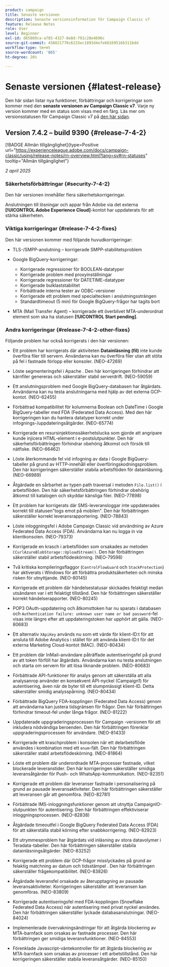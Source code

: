 ```yaml
---
product: campaign
title: Senaste versionen
description: Senaste versionsinformation för Campaign Classic v7
feature: Release Notes
role: User
level: Beginner
exl-id: d65869ca-a785-4327-8e8d-791c28e4696c
source-git-commit: 458821770c6233ec1893d4efe60169516b311bdd
workflow-type: tm+mt
source-wordcount: '865'
ht-degree: 26%

---
```


# Senaste versionen {#latest-release}

Den här sidan listar nya funktioner, förbättringar och korrigeringar som kommer med den **senaste versionen av Campaign Classic v7**. Varje ny version kommer med en status som visas med en färg. Läs mer om versionsstatusen för Campaign Classic v7 på [den här sidan](rn-overview.md).

## Version 7.4.2 – build 9390 {#release-7-4-2}

[!BADGE Allmän tillgänglighet]{type=Positive url="https://experienceleague.adobe.com/docs/campaign-classic/using/release-notes/rn-overview.html?lang=sv#rn-statuses" tooltip="Allmän tillgänglighet"}

_2 april 2025_

<!--
### Compatibility updates {#comp-7-4-2}

This release comes with the following compatibility updates:

* JQuery library update: fixes multiple UI issues (reports, web apps)
* PostgreSQL 15 and 16

-->

### Säkerhetsförbättringar {#security-7-4-2}

Den här versionen innehåller flera säkerhetskorrigeringar.

Anslutningen till lösningar och appar från Adobe via det externa **[!UICONTROL Adobe Experience Cloud]**-kontot har uppdaterats för att stärka säkerheten.

### Viktiga korrigeringar {#release-7-4-2-fixes}

Den här versionen kommer med följande huvudkorrigeringar:

* TLS-/SMPP-anslutning – korrigerade SMPP-stabilitetsproblem

* Google BigQuery-korrigeringar:

   * Korrigerade regressioner för BOOLEAN-datatyper
   * Korrigerade problem med proxyinställningar
   * Korrigerade regressioner för DATETIME-datatyper
   * Korrigerade bulklaststabilitet
   * Förbättrade interna tester av ODBC-versioner
   * Korrigerade ett problem med specialtecken i anslutningssträngen
   * Standardtimeout (5 min) för Google BigQuery-frågor har tagits bort

* MTA (Mail Transfer Agent) – korrigerade ett överblivet MTA-underordnat element som ska ha statusen **[!UICONTROL Start pending]**.


### Andra korrigeringar {#release-7-4-2-other-fixes}

Följande problem har också korrigerats i den här versionen:

* Ett problem har korrigerats där aktiviteten **Datainläsning (fil)** inte kunde överföra filer till servern<!--after an upgrade to version 8.3.8-->. Användarna kan nu överföra filer utan att stöta på fel i fastnade förlopp eller konsoler. (NEO-47269)

* Löste segmenteringsfel i Apache <!--following an upgrade to Adobe Campaign Classic 7.2.2 build 9349-->. Den här korrigeringen förhindrar att kärnfiler genereras och säkerställer stabil serverdrift. (NEO-59059)

* Ett anslutningsproblem med Google BigQuery-databasen <!--after upgrading to version 7.3.3 build 9359--> har åtgärdats. Användarna kan nu testa anslutningarna med hjälp av det externa GCP-kontot. (NEO-62455)

* Förbättrad kompatibilitet för kolumnerna Boolean och DateTime i Google BigQuery-tabeller med FDA (Federated Data Access). Med den här korrigeringen kan du hantera datatyper korrekt under infognings-/uppdateringsåtgärder. (NEO-65774)

* Korrigerade en resursinjektionssäkerhetslucka som gjorde att angripare kunde injicera HTML-element i e-postslutpunkter. Den här säkerhetsförbättringen förhindrar obehörig åtkomst och försök till nätfiske. (NEO-66462)

* Löste återkommande fel vid infogning av data i Google BigQuery-tabeller på grund av HTTP-innehåll eller överföringskodningsproblem. Den här korrigeringen säkerställer stabila arbetsflöden för datainläsning. (NEO-66989)

* Åtgärdade en sårbarhet av typen path traversal i metoden `File.list()` i arbetsflöden. Den här säkerhetsförbättringen förhindrar obehörig åtkomst till katalogen och skyddar känsliga filer. (NEO-77898)

* Ett problem har korrigerats där SMS-leveransloggar inte uppdaterades korrekt till statusen&quot;togs emot på mobilen&quot;. Den här förbättringen säkerställer korrekt leveransrapportering. (NEO-78843)

* Löste inloggningsfel i Adobe Campaign Classic vid användning av Azure Federated Data Access (FDA). Användarna kan nu logga in via klientkonsolen. (NEO-79373)

* Korrigerade en krasch i arbetsflöden som orsakades av metoden `CCurlAzureBlobStorage::UploadStream()`. Den här förbättringen säkerställer stabil arbetsflödeskörning. (NEO-79598)

* Två kritiska kompileringsflaggor (`ControlFlowGuard` och `StackProtection`) har aktiverats i Windows för att förbättra produktsäkerheten och minska risken för utnyttjande. (NEO-80145)

* Korrigerade ett problem där händelsestatusar skickades felaktigt medan utsändaren var i ett felaktigt tillstånd. Den här förbättringen säkerställer korrekt händelserapporter. (NEO-80245)

* POP3 OAuth-uppdatering och åtkomsttoken har nu sparats i databasen och `Authentication failure: unknown user name or bad password`-fel visas inte längre efter att uppdateringstoken har upphört att gälla. (NEO-80683)

* Ett alternativ `XApiKey` används nu som ett värde för klient-ID:t för att ansluta till Adobe Analytics i stället för att använda klient-ID:t för det externa Marketing Cloud-kontot (MAC). (NEO-80434)

* Ett problem där InMail-användare påträffade autentiseringsfel på grund av att token förföll har åtgärdats. Användarna kan nu testa anslutningen och starta om servern för att lösa liknande problem. (NEO-80683)

* Förbättrade API-funktioner för analys genom att säkerställa att alla analysanrop använder en konsekvent API-nyckel (Campaign1) för autentisering, även när de byter till ett slumpmässigt klient-ID. Detta säkerställer smidig analysspårning. (NEO-80434)

* Förbättrade BigQuery FDA-kopplingen (Federated Data Access) genom att användarna kan justera tidsgränsen för frågor. Den här förbättringen förhindrar timeout-fel under långa frågor. (NEO-81222)

* Uppdaterade uppgraderingsprocessen för Campaign <!--7.4.1-->-versionen för att inkludera nödvändiga beroenden. Den här förbättringen förenklar uppgraderingsprocessen för användare. (NEO-81433)

* Korrigerade ett kraschproblem i konsolen när ett delarbetsflöde användes i kombination med ett `enum`-fält. Den här förbättringen säkerställer stabil arbetsflödeskörning. (NEO-81864)

* Löste ett problem där underordnade MTA-processer fastnade, vilket blockerade leveranstider. Den här korrigeringen säkerställer smidiga leveransåtgärder för Push- och WhatsApp-kommunikation. (NEO-82351)

* Korrigerade ett problem där leveranser fastnade i personalisering på grund av pausade leveransaktiviteter. Den här förbättringen säkerställer att leveransen går att genomföra. (NEO-82781)

* Förbättrade IMS-inloggningsfunktioner genom att utnyttja CampaignIO-slutpunkten för autentisering. Den här förbättringen effektiviserar inloggningsprocessen. (NEO-82838)

* Åtgärdade timeoutfel i Google BigQuery Federated Data Access (FDA) för att säkerställa stabil körning efter snabbkorrigering. (NEO-82923)

* Ett utrymmesproblem har åtgärdats vid inläsning av stora datavolymer i Teradata-tabeller. Den här förbättringen säkerställer stabila datainläsningsåtgärder. (NEO-83252)

* Korrigerade ett problem där GCP-frågor misslyckades på grund av felaktig matchning av datum och tidsstämpel <!--after upgrading to version 9383-->. Den här förbättringen säkerställer frågekompatibilitet. (NEO-83826)

* Åtgärdade leveransfel orsakade av återupptagning av pausade leveransaktiviteter. Korrigeringen säkerställer att leveransen kan genomföras. (NEO-83809)

* Korrigerade autentiseringsfel med FDA-kopplingen (Snowflake Federated Data Access) när autentisering med privat nyckel användes. Den här förbättringen säkerställer lyckade databasanslutningar. (NEO-84024)

* Implementerade övervakningsändringar för att åtgärda blockering av MTA-barnfack som orsakas av fastnade processer. Den här förbättringen ger smidiga leveransfunktioner. (NEO-84553)

* Förenklade Javascript-väntekontroller för att åtgärda blockering av MTA-barnfack som orsakas av processer i ett arbetstillstånd. Den här korrigeringen säkerställer stabila leveransåtgärder. (NEO-85150)

